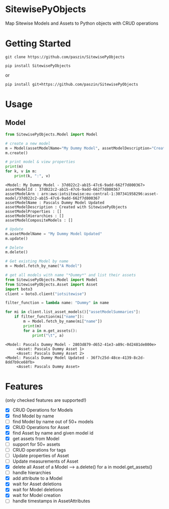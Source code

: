 # SitewisePyObjects

Map Sitewise Models and Assets to Python objects with CRUD operations




# Getting Started


`git clone https://github.com/paszin/SitewisePyObjects`

`pip install SitewisePyObjects`

or 


`pip install git+https://github.com/paszin/SitewisePyObjects`


# Usage


## Model

```python
from SitewisePyObjects.Model import Model
```

```python
# create a new model
m = Model(assetModelName="My Dummy Model", assetModelDescription="Created with SitewisePyObjects")
m.create()
```

```python
# print model & view properties
print(m)
for k, v in m:
    print(k, ":", v)
```

```
<Model: My Dummy Model - 37d022c2-ab15-47c6-9add-662f7d800367>
assetModelId : 37d022c2-ab15-47c6-9add-662f7d800367
assetModelArn : arn:aws:iotsitewise:eu-central-1:307341958296:asset-model/37d022c2-ab15-47c6-9add-662f7d800367
assetModelName : Pascals Dummy Model Updated
assetModelDescription : Created with SitewisePyObjects
assetModelProperties : []
assetModelHierarchies : []
assetModelCompositeModels : []
```

```python
# Update
m.assetModelName = "My Dummy Model Updated"
m.update()
```

```python
# Delete
m.delete()
```

```python
# Get existing Model by name
m = Model.fetch_by_name("A Model")

```

```python
# get all models with name "*Dummy*" and list their assets
from SitewisePyObjects.Model import Model
from SitewisePyObjects.Asset import Asset
import boto3
client = boto3.client("iotsitewise")

filter_function = lambda name: "Dummy" in name

for mi in client.list_asset_models()["assetModelSummaries"]:
    if filter_function(mi["name"]):
        m = Model.fetch_by_name(mi["name"])
        print(m)
        for a in m.get_assets():
            print("\t", a)

```

```
<Model: Pascals Dummy Model - 2803d879-d652-41e3-a89c-0d2481de800e>
	 <Asset: Pascals Dummy Asset 1>
     <Asset: Pascals Dummy Asset 2>
<Model: Pascals Dummy Model Updated - 36f7c25d-48ce-4139-8c2d-8dd7b9ce68fb>
	 <Asset: Pascals Dummy Asset>

```

# Features

(only checked features are supported!)

- [x] CRUD Operations for Models
- [x] find Model by name
- [ ] find Model by name out of 50+ models
- [x] CRUD Operations for Asset
- [x] find Asset by name and given model id
- [x] get assets from Model
- [ ] support for 50+ assets 
- [ ] CRUD operations for tags
- [ ] Update properties of Asset
- [ ] Update measurements of Asset
- [x] delete all Asset of a Model --> a.delete() for a in model.get_assets()
- [ ] handle hierarchies
- [x] add attribute to a Model
- [x] wait for Asset deletions
- [x] wait for Model deletions
- [x] wait for Model creation
- [ ] handle timestamps in AssetAttributes